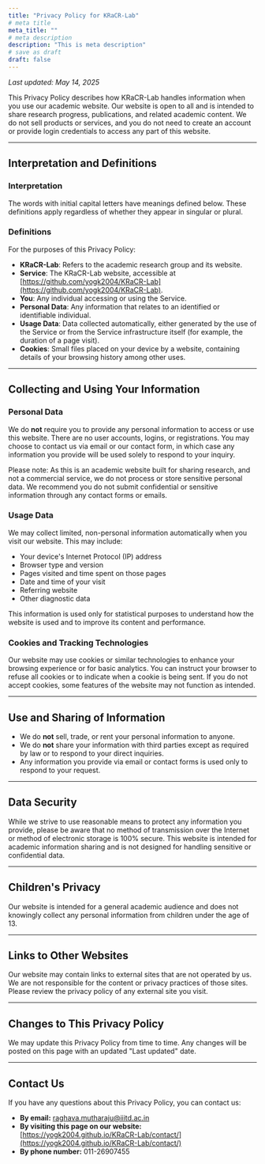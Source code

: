 ```yaml
---
title: "Privacy Policy for KRaCR-Lab"
# meta title
meta_title: ""
# meta description
description: "This is meta description"
# save as draft
draft: false
---
```


_Last updated: May 14, 2025_

This Privacy Policy describes how KRaCR-Lab handles information when you use our academic website. Our website is open to all and is intended to share research progress, publications, and related academic content. We do not sell products or services, and you do not need to create an account or provide login credentials to access any part of this website.

---

## Interpretation and Definitions

### Interpretation

The words with initial capital letters have meanings defined below. These definitions apply regardless of whether they appear in singular or plural.

### Definitions

For the purposes of this Privacy Policy:

- **KRaCR-Lab**: Refers to the academic research group and its website.
- **Service**: The KRaCR-Lab website, accessible at [https://github.com/yogk2004/KRaCR-Lab](https://github.com/yogk2004/KRaCR-Lab).
- **You**: Any individual accessing or using the Service.
- **Personal Data**: Any information that relates to an identified or identifiable individual.
- **Usage Data**: Data collected automatically, either generated by the use of the Service or from the Service infrastructure itself (for example, the duration of a page visit).
- **Cookies**: Small files placed on your device by a website, containing details of your browsing history among other uses.

---

## Collecting and Using Your Information

### Personal Data

We do **not** require you to provide any personal information to access or use this website. There are no user accounts, logins, or registrations. You may choose to contact us via email or our contact form, in which case any information you provide will be used solely to respond to your inquiry.

Please note: As this is an academic website built for sharing research, and not a commercial service, we do not process or store sensitive personal data. We recommend you do not submit confidential or sensitive information through any contact forms or emails.

### Usage Data

We may collect limited, non-personal information automatically when you visit our website. This may include:

- Your device's Internet Protocol (IP) address
- Browser type and version
- Pages visited and time spent on those pages
- Date and time of your visit
- Referring website
- Other diagnostic data

This information is used only for statistical purposes to understand how the website is used and to improve its content and performance.

### Cookies and Tracking Technologies

Our website may use cookies or similar technologies to enhance your browsing experience or for basic analytics. You can instruct your browser to refuse all cookies or to indicate when a cookie is being sent. If you do not accept cookies, some features of the website may not function as intended.

---

## Use and Sharing of Information

- We do **not** sell, trade, or rent your personal information to anyone.
- We do **not** share your information with third parties except as required by law or to respond to your direct inquiries.
- Any information you provide via email or contact forms is used only to respond to your request.

---

## Data Security

While we strive to use reasonable means to protect any information you provide, please be aware that no method of transmission over the Internet or method of electronic storage is 100% secure. This website is intended for academic information sharing and is not designed for handling sensitive or confidential data.

---

## Children's Privacy

Our website is intended for a general academic audience and does not knowingly collect any personal information from children under the age of 13.

---

## Links to Other Websites

Our website may contain links to external sites that are not operated by us. We are not responsible for the content or privacy practices of those sites. Please review the privacy policy of any external site you visit.

---

## Changes to This Privacy Policy

We may update this Privacy Policy from time to time. Any changes will be posted on this page with an updated "Last updated" date.

---

## Contact Us

If you have any questions about this Privacy Policy, you can contact us:

- **By email:** [raghava.mutharaju@iiitd.ac.in](mailto:raghava.mutharaju@iiitd.ac.in)
- **By visiting this page on our website:** [https://yogk2004.github.io/KRaCR-Lab/contact/](https://yogk2004.github.io/KRaCR-Lab/contact/)
- **By phone number:** 011-26907455
